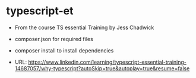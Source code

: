 # typescript-et

* From the course TS essential Training by Jess Chadwick

- composer.json for required files

- composer install to install dependencies

* URL: https://www.linkedin.com/learning/typescript-essential-training-14687057/why-typescript?autoSkip=true&autoplay=true&resume=false